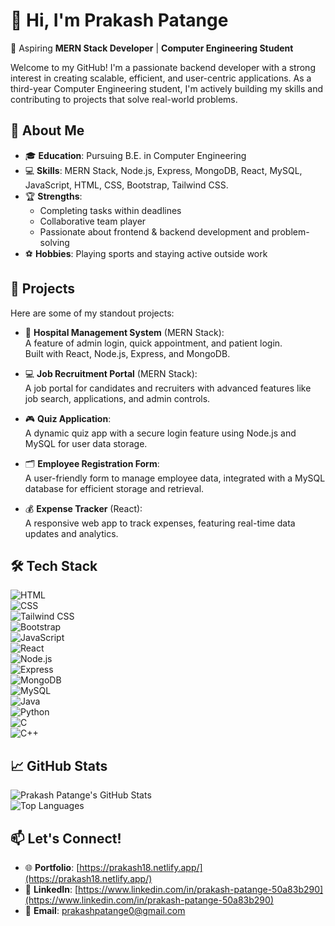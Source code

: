 # 👋 Hi, I'm **Prakash Patange**

🚀 Aspiring **MERN Stack Developer** | **Computer Engineering Student**

Welcome to my GitHub! I'm a passionate backend developer with a strong interest in creating scalable, efficient, and user-centric applications. As a third-year Computer Engineering student, I'm actively building my skills and contributing to projects that solve real-world problems.

## 🌟 About Me

- 🎓 **Education**: Pursuing B.E. in Computer Engineering
- 💻 **Skills**: MERN Stack, Node.js, Express, MongoDB, React, MySQL, JavaScript, HTML, CSS, Bootstrap, Tailwind CSS.
- 🏆 **Strengths**:
  - Completing tasks within deadlines
  - Collaborative team player
  - Passionate about frontend & backend development and problem-solving
- ⚽ **Hobbies**: Playing sports and staying active outside work

## 💼 Projects

Here are some of my standout projects:

- 📝 **Hospital Management System** (MERN Stack):  
  A feature of admin login, quick appointment, and patient login.  
  Built with React, Node.js, Express, and MongoDB.

- 💻 **Job Recruitment Portal** (MERN Stack):  
  A job portal for candidates and recruiters with advanced features like job search, applications, and admin controls.

- 🎮 **Quiz Application**:  
  A dynamic quiz app with a secure login feature using Node.js and MySQL for user data storage.

- 🗂️ **Employee Registration Form**:  
  A user-friendly form to manage employee data, integrated with a MySQL database for efficient storage and retrieval.

- 💰 **Expense Tracker** (React):  
  A responsive web app to track expenses, featuring real-time data updates and analytics.

## 🛠️ **Tech Stack**

![HTML](https://img.shields.io/badge/HTML-E34F26?style=flat&logo=html5&logoColor=white)  
![CSS](https://img.shields.io/badge/CSS-1572B6?style=flat&logo=css3&logoColor=white)  
![Tailwind CSS](https://img.shields.io/badge/Tailwind%20CSS-06B6D4?style=flat&logo=tailwindcss&logoColor=white)  
![Bootstrap](https://img.shields.io/badge/Bootstrap-7952B3?style=flat&logo=bootstrap&logoColor=white)  
![JavaScript](https://img.shields.io/badge/JavaScript-F7DF1E?style=flat&logo=javascript&logoColor=black)  
![React](https://img.shields.io/badge/React-61DAFB?style=flat&logo=react&logoColor=black)  
![Node.js](https://img.shields.io/badge/Node.js-339933?style=flat&logo=node.js&logoColor=white)  
![Express](https://img.shields.io/badge/Express-000000?style=flat&logo=express&logoColor=white)  
![MongoDB](https://img.shields.io/badge/MongoDB-47A248?style=flat&logo=mongodb&logoColor=white)  
![MySQL](https://img.shields.io/badge/MySQL-4479A1?style=flat&logo=mysql&logoColor=white)  
![Java](https://img.shields.io/badge/Java-007396?style=flat&logo=java&logoColor=white)  
![Python](https://img.shields.io/badge/Python-3776AB?style=flat&logo=python&logoColor=white)  
![C](https://img.shields.io/badge/C-A8B9CC?style=flat&logo=c&logoColor=white)  
![C++](https://img.shields.io/badge/C++-00599C?style=flat&logo=cplusplus&logoColor=white)

## 📈 **GitHub Stats**

![Prakash Patange's GitHub Stats](https://github-readme-stats.vercel.app/api?username=PrakashPatange&show_icons=true&theme=radical)  
![Top Languages](https://github-readme-stats.vercel.app/api/top-langs/?username=PrakashPatange&layout=compact&theme=radical)

## 📫 **Let's Connect!**

- 🌐 **Portfolio**: [https://prakash18.netlify.app/](https://prakash18.netlify.app/)
- 🔗 **LinkedIn**: [https://www.linkedin.com/in/prakash-patange-50a83b290](https://www.linkedin.com/in/prakash-patange-50a83b290)
- 📧 **Email**: [prakashpatange0@gmail.com](mailto:prakashpatange0@gmail.com)
